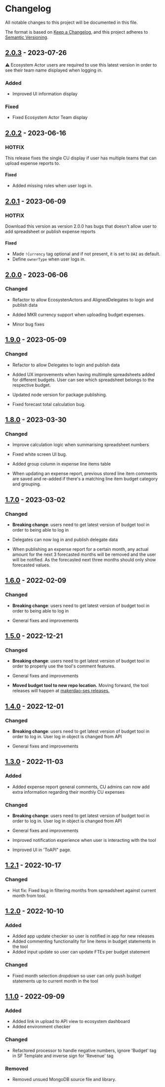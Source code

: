 # Changelog

All notable changes to this project will be documented in this file.

The format is based on [Keep a Changelog](https://keepachangelog.com/en/1.0.0/),
and this project adheres to [Semantic Versioning](https://semver.org/spec/v2.0.0.html).

## [2.0.3](https://github.com/makerdao-ses/ecosystem-reporting-tool-v1/releases/tag/v2.0.3) - 2023-07-26

⚠️ Ecosystem Actor users are required to use this latest version in order to see their team name displayed when logging in.

### Added

- Improved UI information display

### Fixed

- Fixed Ecosystem Actor Team display

## [2.0.2](https://github.com/makerdao-ses/ecosystem-reporting-tool-v1/releases/tag/v2.0.2) - 2023-06-16

### HOTFIX

This release fixes the single CU display if user has multiple teams that can upload expense reports to. 

#### Fixed

- Added missing roles when user logs in.

## [2.0.1](https://github.com/makerdao-ses/ecosystem-reporting-tool-v1/releases/tag/v2.0.1) - 2023-06-09

### HOTFIX

Download this version as version 2.0.0 has bugs that doesn't allow user to add spreadsheet or publish expense reports

#### Fixed

- Made `!Currency` tag optional and if not present, it is set to `DAI` as default.
- Define `ownerType` when user logs in. 

## [2.0.0](https://github.com/makerdao-ses/ecosystem-reporting-tool-v1/releases/tag/v2.0.0) - 2023-06-06

### Changed

- Refactor to allow EcosystenActors and AlignedDelegates to login and publish data

- Added MKR currency support when uploading budget expenses.

- Minor bug fixes

## [1.9.0](https://github.com/makerdao-ses/ecosystem-reporting-tool-v1/releases/tag/v1.9.0) - 2023-05-09

### Changed

- Refactor to allow Delegates to login and publish data

- Added UX improvements when having multimple spreadsheets added for different budgets. User can see which spreadsheet 
belongs to the respective budget. 

- Updated node version for package publishing.

- Fixed forecast total calculation bug. 

## [1.8.0](https://github.com/makerdao-ses/ecosystem-reporting-tool-v1/releases/tag/v1.8.0) - 2023-03-30

### Changed

- Improve calculation logic when summarising spreadsheet numbers

- Fixed white screen UI bug. 

- Added group column in expense line items table

- When updating an expense report, previous stored line item comments are saved and re-added if there's a matching line item budget category and grouping.

## [1.7.0](https://github.com/makerdao-ses/ecosystem-reporting-tool-v1/releases/tag/v1.7.0) - 2023-03-02

### Changed

- **Breaking change**: users need to get latest version of budget tool in order to being able to log in

- Delegates can now log in and publish delegate data

- When publishing an expense report for a certain month, any actual amount for the next 3 forecasted months will be removed and the user will be notified. As the forecasted next three months should only show forecasted values.

## [1.6.0](https://github.com/makerdao-ses/ecosystem-reporting-tool-v1/releases/tag/v1.6.0) - 2022-02-09

### Changed

- **Breaking change**: users need to get latest version of budget tool in order to being able to log in

- General fixes and improvements

## [1.5.0](https://github.com/makerdao-ses/ecosystem-reporting-tool-v1/releases/tag/v1.5.0) - 2022-12-21

### Changed

- **Breaking change**: users need to get latest version of budget tool in order to properly use the tool's comment features.

- General fixes and improvements

- **Moved budget tool to new repo location.** Moving forward, the tool releases will happen at [makerdao-ses releases.](https://github.com/makerdao-ses/ecosystem-reporting-tool-v1/releases)

## [1.4.0](https://github.com/liberuum/budget-tool/releases/tag/v1.4.0) - 2022-12-01

### Changed

- **Breaking change**: users need to get latest version of budget tool in order to log in. User log in object is changed from API

- General fixes and improvements

## [1.3.0](https://github.com/liberuum/budget-tool/releases/tag/v1.3.0) - 2022-11-03

### Added

- Added expense report general comments, CU admins can now add extra information regarding their monthly CU expenses

### Changed

- **Breaking change**: users need to get latest version of budget tool in order to log in. User log in object is changed from API

- General fixes and improvements

- Improved notification experience when user is interacting with the tool

- Improved UI in 'ToAPI" page.

## [1.2.1](https://github.com/liberuum/budget-tool/releases/tag/v1.2.1) - 2022-10-17

### Changed

- Hot fix: Fixed bug in filtering months from spreadsheet against current month from tool.

## [1.2.0](https://github.com/liberuum/budget-tool/releases/tag/v1.2.0) - 2022-10-10

### Added

- Added app update checker so user is notified in app for new releases
- Added commenting functionality for line items in budget statements in the tool
- Added input update so user can update FTEs per budget statement

### Changed

- Fixed month selection dropdown so user can only push budget statements up to current month in the tool

## [1.1.0](https://github.com/pcatana/budget-tool/releases/tag/v1.1.0) - 2022-09-09

### Added

- Added link in upload to API view to ecosystem dashboard
- Added environment checker

### Changed

- Refactored processor to handle negative numbers, ignore 'Budget' tag in SF Template and inverse sign for 'Revenue' tag

### Removed

- Removed unsued MongoDB source file and library.

